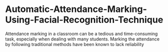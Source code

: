 # Automatic-Attendance-Marking-Using-Facial-Recognition-Technique
Attendance marking in a classroom can be a tedious and time-consuming task,  especially when dealing with many students. Marking the attendance by following  traditional methods have been known to lack reliability
